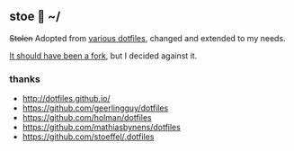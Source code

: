 ## stoe :green_heart: ~/

~~Stolen~~ Adopted from [various dotfiles](#thanks 'tanks'), changed and extended to my needs.

[It should have been a fork](https://zachholman.com/2010/08/dotfiles-are-meant-to-be-forked/ 'Dotfiles Are Meant to Be Forked'), but I decided against it.

### thanks

- http://dotfiles.github.io/
- https://github.com/geerlingguy/dotfiles
- https://github.com/holman/dotfiles
- https://github.com/mathiasbynens/dotfiles
- https://github.com/stoeffel/.dotfiles
